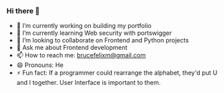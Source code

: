 ### Hi there 👋
- 🔭 I’m currently working on building my portfolio
- 🌱 I’m currently learning Web security with portswigger
- 👯 I’m looking to collaborate on Frontend and Python projects
- 💬 Ask me about Frontend development
- 📫 How to reach me: brucefelixm@gmail.com
- 😄 Pronouns: He
- ⚡ Fun fact: If a programmer could rearrange the alphabet, they'd put U and I together.
User Interface is important to them.

